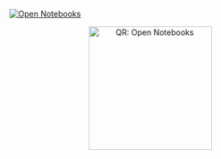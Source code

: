 <!-- Button -->
[![Open Notebooks](https://img.shields.io/badge/Open%20Notebooks-Launch-blue?style=for-the-badge&logo=jupyter&logoColor=white)](https://python101-sage.vercel.app/notebooks)

<!-- QR code (auto-switches for dark/light GitHub themes) -->
<p align="center">
  <a href="https://python101-sage.vercel.app/notebooks">
    <picture>
      <!-- dark mode -->
      <source media="(prefers-color-scheme: dark)" srcset="https://quickchart.io/qr?text=https%3A%2F%2Fpython101-sage.vercel.app%2Fnotebooks&dark=ffffff&light=111111&ecLevel=Q&size=220">
      <!-- light mode -->
      <img src="https://quickchart.io/qr?text=https%3A%2F%2Fpython101-sage.vercel.app%2Fnotebooks&dark=000000&light=ffffff&ecLevel=Q&size=220" alt="QR: Open Notebooks" width="220" height="220">
    </picture>
  </a>
</p>

